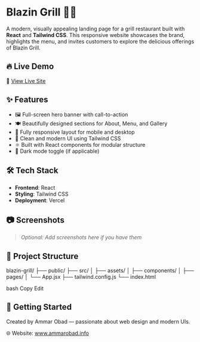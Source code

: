 # Blazin Grill 🍔🔥

A modern, visually appealing landing page for a grill restaurant built with **React** and **Tailwind CSS**. This responsive website showcases the brand, highlights the menu, and invites customers to explore the delicious offerings of Blazin Grill.

## 🔥 Live Demo

🚀 [View Live Site](https://blazin-grill.vercel.app)

## ✨ Features

- 🖼️ Full-screen hero banner with call-to-action
- 🍽️ Beautifully designed sections for About, Menu, and Gallery
- 📱 Fully responsive layout for mobile and desktop
- 🎨 Clean and modern UI using Tailwind CSS
- ⚛️ Built with React components for modular structure
- 🌙 Dark mode toggle (if applicable)

## 🛠️ Tech Stack

- **Frontend**: React
- **Styling**: Tailwind CSS
- **Deployment**: Vercel

## 📷 Screenshots

> _Optional: Add screenshots here if you have them_

## 📂 Project Structure

blazin-grill/
├── public/
├── src/
│ ├── assets/
│ ├── components/
│ ├── pages/
│ └── App.jsx
├── tailwind.config.js
└── index.html

bash
Copy
Edit

## 🚀 Getting Started

Created by Ammar Obad — passionate about web design and modern UIs.

🌐 Website: www.ammarobad.info
